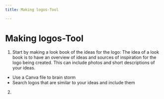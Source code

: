 ```yaml
---
title: Making logos-Tool

---
```


# Making logos-Tool
1. Start by making a look book of the ideas for the logo: The idea of a look book is to have an overview of ideas and sources of inspiration for the logo being created. This can include photos and short descriptions of your ideas. 
* Use a Canva file to brain storm 
* Search logos that are similar to your ideas and include them
2. 